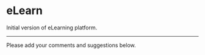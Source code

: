 eLearn
======

Initial version of eLearning platform.

----
Please add your comments and suggestions below.

